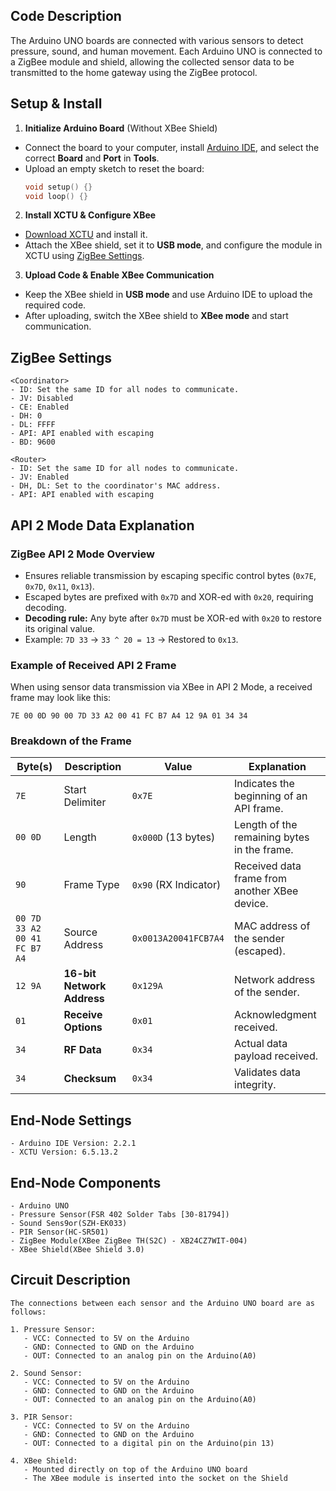 ## Code Description
The Arduino UNO boards are connected with various sensors to detect pressure, sound, and human movement. Each Arduino UNO is connected to a ZigBee module and shield, allowing the collected sensor data to be transmitted to the home gateway using the ZigBee protocol.  

## Setup & Install

1. **Initialize Arduino Board** (Without XBee Shield)  
- Connect the board to your computer, install [Arduino IDE](https://www.arduino.cc/en/software), and select the correct **Board** and **Port** in **Tools**.  
 - Upload an empty sketch to reset the board:  
     ```cpp
     void setup() {}  
     void loop() {}
     ```  

2. **Install XCTU & Configure XBee**  
- [Download XCTU](https://www.digi.com/resources/documentation/digidocs/90001526/tasks/t_download_and_install_xctu.htm) and install it.  
- Attach the XBee shield, set it to **USB mode**, and configure the module in XCTU using [ZigBee Settings](#zigbee-settings).

3. **Upload Code & Enable XBee Communication**  
- Keep the XBee shield in **USB mode** and use Arduino IDE to upload the required code.  
- After uploading, switch the XBee shield to **XBee mode** and start communication.  



## ZigBee Settings
```
<Coordinator>
- ID: Set the same ID for all nodes to communicate.
- JV: Disabled
- CE: Enabled
- DH: 0
- DL: FFFF
- API: API enabled with escaping
- BD: 9600

<Router>
- ID: Set the same ID for all nodes to communicate.
- JV: Enabled
- DH, DL: Set to the coordinator's MAC address.
- API: API enabled with escaping
```

## API 2 Mode Data Explanation

### ZigBee API 2 Mode Overview

- Ensures reliable transmission by escaping specific control bytes (`0x7E`, `0x7D`, `0x11`, `0x13`).  
- Escaped bytes are prefixed with `0x7D` and XOR-ed with `0x20`, requiring decoding. 
- **Decoding rule:** Any byte after `0x7D` must be XOR-ed with `0x20` to restore its original value.  
- Example: `7D 33` → `33 ^ 20 = 13` → Restored to `0x13`. 

### Example of Received API 2 Frame
When using sensor data transmission via XBee in API 2 Mode, a received frame may look like this: 
```
7E 00 0D 90 00 7D 33 A2 00 41 FC B7 A4 12 9A 01 34 34
```


### Breakdown of the Frame

| Byte(s)                      | Description                | Value                 | Explanation                                   |
| ---------------------------- | -------------------------- | --------------------- | --------------------------------------------- |
| `7E`                         | Start Delimiter            | `0x7E`                | Indicates the beginning of an API frame.      |
| `00 0D`                      | Length                     | `0x000D` (13 bytes)   | Length of the remaining bytes in the frame.   |
| `90`                         | Frame Type                 | `0x90` (RX Indicator) | Received data frame from another XBee device. |
| `00 7D 33 A2 00 41 FC B7 A4` | Source Address             | `0x0013A20041FCB7A4`  | MAC address of the sender (escaped).          |
| `12 9A`                      | **16-bit Network Address** | `0x129A`              | Network address of the sender.                |
| `01`                         | **Receive Options**        | `0x01`                | Acknowledgment received.                      |
| `34`                         | **RF Data**                | `0x34`                | Actual data payload received.                 |
| `34`                         | **Checksum**               | `0x34`                | Validates data integrity.                     |


## End-Node Settings
```
- Arduino IDE Version: 2.2.1
- XCTU Version: 6.5.13.2
```

## End-Node Components
```
- Arduino UNO
- Pressure Sensor(FSR 402 Solder Tabs [30-81794])
- Sound Sens9or(SZH-EK033)
- PIR Sensor(HC-SR501)
- ZigBee Module(XBee ZigBee TH(S2C) - XB24CZ7WIT-004)
- XBee Shield(XBee Shield 3.0)
```
  
## Circuit Description
```
The connections between each sensor and the Arduino UNO board are as follows:

1. Pressure Sensor:
   - VCC: Connected to 5V on the Arduino
   - GND: Connected to GND on the Arduino
   - OUT: Connected to an analog pin on the Arduino(A0)

2. Sound Sensor:
   - VCC: Connected to 5V on the Arduino
   - GND: Connected to GND on the Arduino
   - OUT: Connected to an analog pin on the Arduino(A0)

3. PIR Sensor:
   - VCC: Connected to 5V on the Arduino
   - GND: Connected to GND on the Arduino
   - OUT: Connected to a digital pin on the Arduino(pin 13)

4. XBee Shield:
   - Mounted directly on top of the Arduino UNO board
   - The XBee module is inserted into the socket on the Shield
```   
